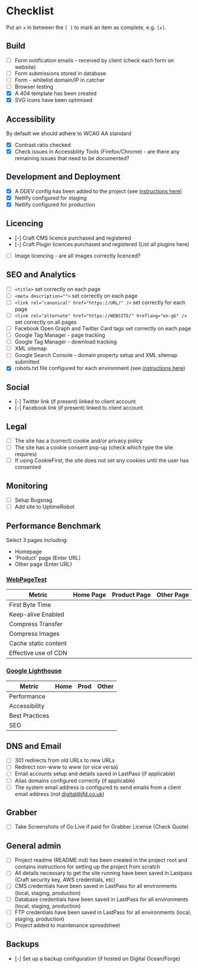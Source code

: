 # Checklist

Put an `x` in between the `[ ]` to mark an item as complete, e.g. `[x]`.

## Build
- [ ] Form notification emails - received by client (check each form on website)
- [ ] Form submissions stored in database
- [ ] Form - whitelist domain/IP in catcher
- [ ] Browser testing
- [x] A 404 template has been created
- [x] SVG icons have been optimised

## Accessibility
By default we should adhere to WCAG AA standard
- [x] Contrast ratio checked
- [x] Check issues in Accessbility Tools (Firefox/Chrome) - are there any remaining issues that need to be documented?

## Development and Deployment
- [x] A DDEV config has been added to the project (see [instructions here](https://github.com/jamesforddesign/wiki/wiki/DDEV))
- [x] Netlify configured for staging
- [x] Netlify configured for production

## Licencing
- [-] Craft CMS licence purchased and registered
- [-] Craft Plugin licences purchased and registered (List all plugins here)
- [ ] Image licencing - are all images correctly licenced?

## SEO and Analytics
- [ ] `<title>` set correctly on each page
- [ ] `<meta description="">` set correctly on each page
- [ ] `<link rel="canonical" href="https://URL/" />` set correctly for each page
- [ ] `<link rel="alternate" href="https://WEBSITE/" hreflang="en-gb" />` set correctly on all pages
- [ ] Facebook Open Graph and Twitter Card tags set correctly on each page
- [ ] Google Tag Manager - page tracking
- [ ] Google Tag Manager - download tracking
- [ ] XML sitemap
- [ ] Google Search Console - domain property setup and XML sitemap submitted
- [x] robots.txt file configured for each environment (see [instructions here](https://github.com/jamesforddesign/wiki/wiki/robots.txt))

## Social
- [-] Twitter link (if present) linked to client account
- [-] Facebook link (if present) linked to client account

## Legal
- [ ] The site has a (correct) cookie and/or privacy policy
- [ ] The site has a cookie consent pop-up (check which type the site requires)
- [ ] If using CookieFirst, the site does not set any cookies until the user has consented

## Monitoring
- [ ] Setup Bugsnag
- [ ] Add site to UptimeRobot

## Performance Benchmark
Select 3 pages including:
- Homepage
- 'Product' page (Enter URL)
- Other page (Enter URL)

### [WebPageTest](https://www.webpagetest.org/)

| Metric                 | Home Page    | Product Page | Other Page   |
|------------------------|--------------|--------------|--------------|
| First Byte Time        |              |              |              |
| Keep-alive Enabled     |              |              |              |
| Compress Transfer      |              |              |              |
| Compress Images        |              |              |              |
| Cache static content   |              |              |              |
| Effective use of CDN   |              |              |              |

### [Google Lighthouse](https://web.dev/)

| Metric                 | Home  | Prod  | Other |
|------------------------|-------|-------|-------|
| Performance            |       |       |       |
| Accessibility          |       |       |       |
| Best Practices         |       |       |       |
| SEO                    |       |       |       |

## DNS and Email
- [ ] 301 redirects from old URLs to new URLs
- [ ] Redirect non-www to www (or vice versa)
- [ ] Email accounts setup and details saved in LastPass (if applicable)
- [ ] Alias domains configured correctly (if applicable)
- [ ] The system email address is configured to send emails from a client email address (not digital@jfd.co.uk)

## Grabber
- [ ] Take Screenshots of Go Live if paid for Grabber License (Check Quote)

## General admin
- [ ] Project readme (README.md) has been created in the project root and contains instructions for setting up the project from scratch
- [ ] All details necessary to get the site running have been saved in Lastpass (Craft security key, AWS credentials, etc)
- [ ] CMS credentials have been saved in LastPass for all environments (local, staging, production)
- [ ] Database credentials have been saved in LastPass for all environments (local, staging, production)
- [ ] FTP credentials have been saved in LastPass for all environments (local, staging, production)
- [ ] Project added to maintenance spreadsheet

## Backups
- [-] Set up a backup configuration (if hosted on Digital Ocean/Forge)